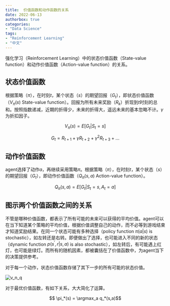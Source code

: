 ```yaml
---
title:  价值函数和动作函数的关系
date: 2022-06-13
authorbox: true
categories:
- "Data Science"
tags:
- "Reinforcement Learning"
- "中文"
---
```


强化学习（Reinforcement Learning）中的状态价值函数（State-value function）和动作价值函数（Action-value function）的关系。

<!--more-->

## 状态价值函数

根据策略（$\pi$），在时刻$t$，某个状态（$s$）的期望回报（$G_t$），即状态价值函数（$V_{\pi}(s)$ State-value function）。回报为所有未来奖励（$R_k$）折现到$t$时刻的总和。按照指数递减，近期的折得少，未来的折得大，遥远未来的基本忽略不计。$\gamma$为折扣因子。



$$ V_{\pi}(s) = E[G_t | S_t = s]$$

$$ G_t = R_{t+1} + \gamma R_{t+2} + \gamma^2 R_{t+3} + ...$$

## 动作价值函数

agent选择了动作$a$，再继续采用策略$\pi$。根据策略（$\pi$），在时刻$t$，某个状态（$s$）的期望回报（$G_t$），即动作价值函数（$Q_{\pi}(s,a)$ Action-value function）。

$$ Q_{\pi}(s,a) = E[G_t | S_t = s, A_t = a]$$

## 图示两个价值函数之间的关系

不管是哪种价值函数，都表示了所有可能的未来可以获得的平均价值。agent可以在当下知道某个策略的平均价值，根据价值调整自己的动作，而不必等到游戏结束才知道奖励结果。在同一个状态可能有多种选择（policy function $\pi(a|s)$ is stochastic），如左转还是右转。即便做出了选择，也可能进入不同的新的状态（dynamic function $p(s^\prime, r | s, a)$ is also stochastic），如左转后，有可能遇上红灯，也可能是绿灯。而所有的随机因素，都被囊括在了价值函数中，为agent当下的决策提供参考。

对于每一个动作，状态价值函数存储了其下一步的所有可能的状态价值。


![v_n_q](/img/v_n_q.png)


对于最优价值函数，有如下关系，大大简化了运算。

$$ \pi_*(s) = \argmax_a q_*(s,a)$$